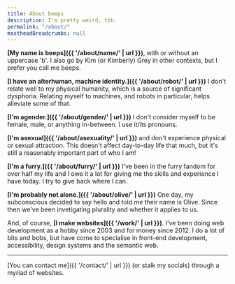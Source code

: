 ```yaml
---
title: About beeps
description: I'm pretty weird, tbh.
permalink: "/about/"
mastheadBreadcrumbs: null
---
```


**[My name is beeps]({{ '/about/name/' | url }})**, with or without an uppercase 'b'. I also go by Kim (or Kimberly) Grey in other contexts, but I prefer you call me beeps.

**[I have an alterhuman, machine identity.]({{ '/about/robot/' | url }})** I don't relate well to my physical humanity, which is a source of significant dysphoria. Relating myself to machines, and robots in particular, helps alleviate some of that.

**[I'm agender.]({{ '/about/gender/' | url }})** I don't consider myself to be female, male, or anything in-between. I use it/its pronouns.

**[I'm asexual]({{ '/about/asexuality/' | url }})** and don't experience physical or sexual attraction. This doesn't affect day-to-day life that much, but it's still a reasonably important part of who I am!

**[I'm a furry.]({{ '/about/furry/' | url }})** I've been in the furry fandom for over half my life and I owe it a lot for giving me the skills and experience I have today. I try to give back where I can.

**[I'm probably not alone.]({{ '/about/olive/' | url }})** One day, my subconscious decided to say hello and told me their name is Olive. Since then we've been invetigating plurality and whether it applies to us.

And, of course, **[I make websites]({{ '/work/' | url }})**. I've been doing web development as a hobby since 2003 and for money since 2012. I do a lot of bits and bobs, but have come to specialise in front-end development, accessibility, design systems and the semantic web.

<hr class="kimRule">

[You can contact me]({{ '/contact/' | url }}) (or stalk my socials) through a myriad of websites.
